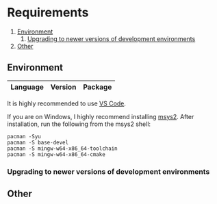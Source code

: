 # Requirements

1. [Environment](#environment)
   1. [Upgrading to newer versions of development environments](#upgrading-to-newer-versions-of-development-environments)
2. [Other](#other)

## Environment

| Language | Version | Package |
| -------- | ------- | ------- |

It is highly recommended to use [VS Code](https://code.visualstudio.com/).

If you are on Windows, I highly recommend installing [msys2](http://www.msys2.org/). After installation, run the following from the msys2 shell:

```plaintext
pacman -Syu
pacman -S base-devel
pacman -S mingw-w64-x86_64-toolchain
pacman -S mingw-w64-x86_64-cmake
```

### Upgrading to newer versions of development environments

## Other
